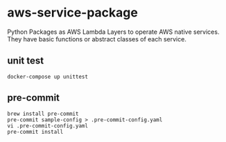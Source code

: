 # aws-service-package

Python Packages as AWS Lambda Layers to operate AWS native services. They have basic functions or abstract classes of each service.

## unit test

```
docker-compose up unittest
```

## pre-commit

```
brew install pre-commit
pre-commit sample-config > .pre-commit-config.yaml
vi .pre-commit-config.yaml
pre-commit install
```
